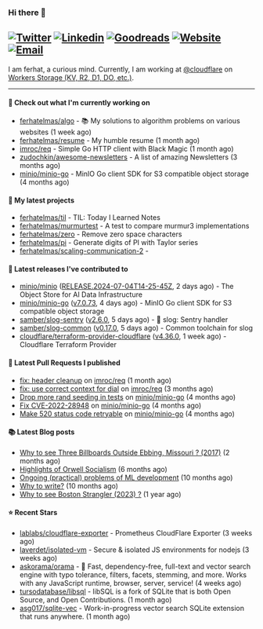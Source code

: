 ### Hi there 👋
[![Twitter](https://img.shields.io/twitter/follow/ferhatelmas_?label=Twitter&style=social)](https://twitter.com/ferhatelmas_)
[![Linkedin](https://img.shields.io/badge/LinkedIn--_.svg?style=social&logo=linkedin)](https://www.linkedin.com/in/ferhatelmas/)
[![Goodreads](https://img.shields.io/badge/goodreads--_.svg?style=social&logo=goodreads)](https://www.goodreads.com/user/show/24238914-ferhat-elmas/)
[![Website](https://img.shields.io/badge/website--_.svg?style=social&logo=rss)](https://ferhatelmas.com/)
[![Email](https://img.shields.io/badge/email--_.svg?logo=Gmail&style=social)](mailto:elmas.ferhat@gmail.com)
-----------

I am ferhat, a curious mind.
Currently, I am working at [@cloudflare](https://github.com/cloudflare) on [Workers Storage (KV, R2, D1, DO, etc.)](https://developers.cloudflare.com/products/?product-group=Storage).







-----------
#### 👷 Check out what I'm currently working on

- [ferhatelmas/algo](https://github.com/ferhatelmas/algo) - :books: My solutions to algorithm problems on various websites (1 week ago)
- [ferhatelmas/resume](https://github.com/ferhatelmas/resume) - My humble resume (1 month ago)
- [imroc/req](https://github.com/imroc/req) - Simple Go HTTP client with Black Magic (1 month ago)
- [zudochkin/awesome-newsletters](https://github.com/zudochkin/awesome-newsletters) - A list of amazing Newsletters (3 months ago)
- [minio/minio-go](https://github.com/minio/minio-go) - MinIO Go client SDK for S3 compatible object storage (4 months ago)

#### 🌱 My latest projects

- [ferhatelmas/til](https://github.com/ferhatelmas/til) - TIL: Today I Learned Notes
- [ferhatelmas/murmurtest](https://github.com/ferhatelmas/murmurtest) - A test to compare murmur3 implementations
- [ferhatelmas/zero](https://github.com/ferhatelmas/zero) - Remove zero space characters
- [ferhatelmas/pi](https://github.com/ferhatelmas/pi) - Generate digits of PI with Taylor series
- [ferhatelmas/scaling-communication-2](https://github.com/ferhatelmas/scaling-communication-2) - 

#### 🚀 Latest releases I've contributed to

- [minio/minio](https://github.com/minio/minio) ([RELEASE.2024-07-04T14-25-45Z](https://github.com/minio/minio/releases/tag/RELEASE.2024-07-04T14-25-45Z), 2 days ago) - The Object Store for AI Data Infrastructure
- [minio/minio-go](https://github.com/minio/minio-go) ([v7.0.73](https://github.com/minio/minio-go/releases/tag/v7.0.73), 4 days ago) - MinIO Go client SDK for S3 compatible object storage
- [samber/slog-sentry](https://github.com/samber/slog-sentry) ([v2.6.0](https://github.com/samber/slog-sentry/releases/tag/v2.6.0), 5 days ago) - 🚨 slog: Sentry handler
- [samber/slog-common](https://github.com/samber/slog-common) ([v0.17.0](https://github.com/samber/slog-common/releases/tag/v0.17.0), 5 days ago) - Common toolchain for slog
- [cloudflare/terraform-provider-cloudflare](https://github.com/cloudflare/terraform-provider-cloudflare) ([v4.36.0](https://github.com/cloudflare/terraform-provider-cloudflare/releases/tag/v4.36.0), 1 week ago) - Cloudflare Terraform Provider

#### 🔨 Latest Pull Requests I published

- [fix: header cleanup](https://github.com/imroc/req/pull/355) on [imroc/req](https://github.com/imroc/req) (1 month ago)
- [fix: use correct context for dial](https://github.com/imroc/req/pull/341) on [imroc/req](https://github.com/imroc/req) (3 months ago)
- [Drop more rand seeding in tests](https://github.com/minio/minio-go/pull/1942) on [minio/minio-go](https://github.com/minio/minio-go) (4 months ago)
- [Fix CVE-2022-28948](https://github.com/minio/minio-go/pull/1938) on [minio/minio-go](https://github.com/minio/minio-go) (4 months ago)
- [Make 520 status code retryable](https://github.com/minio/minio-go/pull/1935) on [minio/minio-go](https://github.com/minio/minio-go) (4 months ago)

#### 📚 Latest Blog posts

- [Why to see Three Billboards Outside Ebbing, Missouri ? (2017)](https://ferhatelmas.com/why-to-see-three-billboards-outside-ebbing-missouri-2017) (2 months ago)
- [Highlights of Orwell Socialism](https://ferhatelmas.com/highlights-of-orwell-socialism) (6 months ago)
- [Ongoing (practical) problems of ML development](https://ferhatelmas.com/ongoing-practical-problems-of-ml-development) (10 months ago)
- [Why to write?](https://ferhatelmas.com/why-to-write) (10 months ago)
- [Why to see Boston Strangler (2023) ?](https://ferhatelmas.com/why-to-see-boston-strangler-2023) (1 year ago)

#### ⭐ Recent Stars

- [lablabs/cloudflare-exporter](https://github.com/lablabs/cloudflare-exporter) - Prometheus CloudFlare Exporter (3 weeks ago)
- [laverdet/isolated-vm](https://github.com/laverdet/isolated-vm) - Secure &amp; isolated JS environments for nodejs (3 weeks ago)
- [askorama/orama](https://github.com/askorama/orama) - 🌌  Fast, dependency-free, full-text and vector search engine with typo tolerance, filters, facets, stemming, and more. Works with any JavaScript runtime, browser, server, service! (4 weeks ago)
- [tursodatabase/libsql](https://github.com/tursodatabase/libsql) - libSQL is a fork of SQLite that is both Open Source, and Open Contributions. (1 month ago)
- [asg017/sqlite-vec](https://github.com/asg017/sqlite-vec) - Work-in-progress vector search SQLite extension that runs anywhere. (1 month ago)
